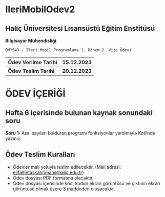 # IleriMobilOdev2

## Haliç Üniversitesi Lisansüstü Eğitim Enstitüsü

**Bilgisayar Mühendisliği**

`BMY549 - İleri Mobil Programlama 1. Dönem 2. Vize Ödevi`

| Ödev Verilme Tarihi | 15.12.2023 |
| ------ | ------ |
| **Ödev Teslim Tarihi** | **20.12.2023** |

# ÖDEV İÇERİĞİ
## Hafta 6 içerisinde bulunan kaynak sonundaki soru
**Soru 1:** Asal sayıları bulduran programı fonksiyonlar yardımıyla Kotlinde yazınız.

## Ödev Teslim Kuralları
- Ödevler mail yoluyla teslim edilecektir. (Mail adresi: elifaltintaskahriman@halic.edu.tr)
- Ödev dosyası PDF formatına olacaktır.
- Ödev dosyası içerisinde kod, kodun ekran görüntüsü ve çıktının ekran görüntüsü olmak üzere 3 maddeden oluşacaktır.
